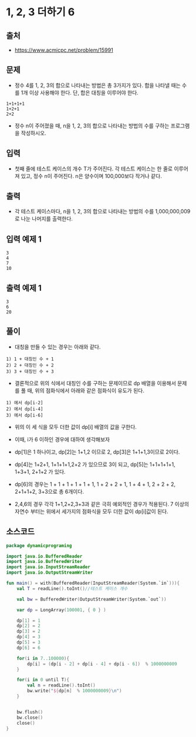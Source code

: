 # 1, 2, 3 더하기 6

## 출처

* https://www.acmicpc.net/problem/15991

## 문제

* 정수 4를 1, 2, 3의 합으로 나타내는 방법은 총 3가지가 있다. 합을 나타낼 때는 수를 1개 이상 사용해야 한다. 단, 합은 대칭을 이루어야 한다.

```
1+1+1+1
1+2+1
2+2
```

* 정수 n이 주어졌을 때, n을 1, 2, 3의 합으로 나타내는 방법의 수를 구하는 프로그램을 작성하시오.

## 입력

* 첫째 줄에 테스트 케이스의 개수 T가 주어진다. 각 테스트 케이스는 한 줄로 이루어져 있고, 정수 n이 주어진다. n은 양수이며 100,000보다 작거나 같다.

## 출력

* 각 테스트 케이스마다, n을 1, 2, 3의 합으로 나타내는 방법의 수를 1,000,000,009로 나눈 나머지를 출력한다.

## 입력 예제 1

```
3
4
7
10
```

## 출력 예제 1

```
3
6
20
```

## 풀이

* 대칭을 만들 수 있는 경우는 아래와 같다. 

```
1) 1 + 대칭인 수 + 1
2) 2 + 대칭인 수 + 2
3) 3 + 대칭인 수 + 3
```

* 결론적으로 위의 식에서 대칭인 수를 구하는 문제이므로 dp 배열을 이용해서 문제를 풀 때, 위의 점화식에서 아래와 같은 점화식이 유도가 된다.

```
1) 에서 dp[i-2]
2) 에서 dp[i-4]
3) 에서 dp[i-6]
```

* 위의 이 세 식을 모두 더한 값이 dp[i] 배열의 값을 구한다.

* 이때, i가 6 이하인 경우에 대하여 생각해보자

* dp[1]은 1 하나이고, dp[2]는 1+1,2 이므로 2, dp[3]은 1+1+1,3이므로 2이다.

* dp[4]는 1+2+1, 1+1+1+1,2+2 가 있으므로 3이 되고, dp[5]는 1+1+1+1+1, 1+3+1, 2+1+2 가 있다.

* dp[6]의 경우는 1 + 1 + 1 + 1 + 1 + 1, 1 + 2 + 2 + 1, 1 + 4 + 1, 2 + 2 + 2, 2+1+1+2, 3+3으로 총 6개이다.

* 2,4,6의 경우 각각 1+1,2+2,3+3과 같은 극히 예외적인 경우가 적용된다. 7 이상의 자연수 부터는 위에서 세가지의 점화식을 모두 더한 값이 dp[i]값이 된다. 

## 소스코드

```kotlin
package dynamicprograming

import java.io.BufferedReader
import java.io.BufferedWriter
import java.io.InputStreamReader
import java.io.OutputStreamWriter

fun main() = with(BufferedReader(InputStreamReader(System.`in`))){
    val T = readLine().toInt()//테스트 케이스 개수

    val bw = BufferedWriter(OutputStreamWriter(System.`out`))

    var dp = LongArray(100001, { 0 } )

    dp[1] = 1
    dp[2] = 2
    dp[3] = 2
    dp[4] = 3
    dp[5] = 3
    dp[6] = 6

    for(i in 7..100000){
        dp[i] = (dp[i - 2] + dp[i - 4] + dp[i - 6])  % 1000000009
    }

    for(i in 0 until T){
        val n = readLine().toInt()
        bw.write("${dp[n]  % 1000000009}\n")
    }


    bw.flush()
    bw.close()
    close()
}
```
